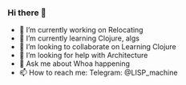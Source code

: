 ### Hi there 👋

- 🔭 I’m currently working on Relocating
- 🌱 I’m currently learning Clojure, algs
- 👯 I’m looking to collaborate on Learning Clojure
- 🤔 I’m looking for help with Architecture
- 💬 Ask me about Whoa happening
- 📫 How to reach me: Telegram: @LISP_machine
